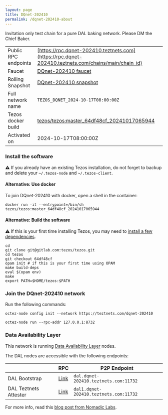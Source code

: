 ```yaml
---
layout: page
title: DQnet-202410
permalink: /dqnet-202410-about
---
```


Invitation only test chain for a pure DAL baking network. Please DM the Chief Baker.

| | |
|-------|---------------------|
| Public RPC endpoints | [https://rpc.dqnet-202410.teztnets.com](https://rpc.dqnet-202410.teztnets.com/chains/main/chain_id)<br/> |
| Faucet | [DQnet-202410 faucet](https://faucet.dqnet-202410.teztnets.com) |
| Rolling Snapshot | [DQnet-202410 snapshot](https://snapshots.tzinit.org/dqnet-202410/rolling) |
| Full network name | `TEZOS_DQNET_2024-10-17T08:00:00Z` |
| Tezos docker build | [tezos/tezos:master_64df48cf_20241017065944](https://hub.docker.com/r/tezos/tezos/tags?page=1&ordering=last_updated&name=master_64df48cf_20241017065944) |
| Activated on | 2024-10-17T08:00:00Z |





### Install the software

⚠️  If you already have an existing Tezos installation, do not forget to backup and delete your `~/.tezos-node` and `~/.tezos-client`.



#### Alternative: Use docker

To join DQnet-202410 with docker, open a shell in the container:

```
docker run -it --entrypoint=/bin/sh tezos/tezos:master_64df48cf_20241017065944
```


#### Alternative: Build the software

⚠️  If this is your first time installing Tezos, you may need to [install a few dependencies](https://tezos.gitlab.io/introduction/howtoget.html#setting-up-the-development-environment-from-scratch).

```
cd
git clone git@gitlab.com:tezos/tezos.git
cd tezos
git checkout 64df48cf
opam init # if this is your first time using OPAM
make build-deps
eval $(opam env)
make
export PATH=$HOME/tezos:$PATH
```

### Join the DQnet-202410 network

Run the following commands:

```
octez-node config init --network https://teztnets.com/dqnet-202410

octez-node run --rpc-addr 127.0.0.1:8732
```




### Data Availability Layer

This network is running [Data Availability Layer](https://tezos.gitlab.io/shell/dal.html) nodes.


The DAL nodes are accessible with the following endpoints:

| | RPC | P2P Endpoint |
|------------|---------|--------------|
| DAL Bootstrap | [Link](https://dal-bootstrap-rpc.dqnet-202410.teztnets.com/p2p/gossipsub/scores) | `dal.dqnet-202410.teztnets.com:11732` |
| DAL Teztnets Attester | [Link](https://dal-attester-rpc.dqnet-202410.teztnets.com/p2p/gossipsub/scores) | `dal1.dqnet-202410.teztnets.com:11732` |


For more info, read this [blog post from Nomadic Labs](https://research-development.nomadic-labs.com/data-availability-layer-tezos.html).



